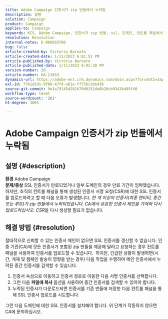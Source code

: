 ```yaml
---
title: Adobe Campaign 인증서가 zip 번들에서 누락됨
description: 설명
solution: Campaign
product: Campaign
applies-to: Campaign
keywords: KCS, Adobe Campaign, 인증서가 zip 번들, ssl, 도메인, 컨트롤 패널에서 누락됨
resolution: Resolution
internal-notes: E-000503700
bug: false
article-created-by: Victoria Barnato
article-created-date: 1/11/2023 6:01:52 PM
article-published-by: Victoria Barnato
article-published-date: 1/11/2023 6:02:30 PM
version-number: 20
article-number: KA-21033
dynamics-url: https://adobe-ent.crm.dynamics.com/main.aspx?forceUCI=1&pagetype=entityrecord&etn=knowledgearticle&id=53ef6e04-da91-ed11-aad1-6045bd006d92
exl-id: 77b1a5d1-9f00-47f4-a81e-ff75bc26b438
source-git-commit: 9e1a79145d281670d0332da0b20cb9343b485f40
workflow-type: tm+mt
source-wordcount: '261'
ht-degree: 100%

---
```


# Adobe Campaign 인증서가 zip 번들에서 누락됨

## 설명 {#description}

<b>환경</b>
Adobe Campaign
 <br><b>문제/증상</b>
SSL 인증서가 만료되었거나 일부 도메인의 경우 만료 기간이 임박했습니다. 하지만, 조직의 컨트롤 패널을 통해 생성된 인증서 서명 요청(CSR)에 대한 SSL 인증서를 업로드하려고 할 때 다음 오류가 발생합니다. *한 개 이상의 인증서(최종 엔티티, 중간 또는 루트)가 zip 번들에서 누락되었습니다. CA에서 유효한 인증서 체인을 가져와 다시 업로드하십시오. CSR*&#x200B;을 다시 생성할 필요가 없습니다.


## 해결 방법 {#resolution}


절대적으로 신뢰할 수 있는 인증서 체인이 없으면 SSL 인증서를 갱신할 수 없습니다. 인증 기관(CA)에 모든 인증서가 포함된 zip 번들을 제공해 달라고 요청하는 경우 컨트롤 패널을 사용하여 인증서를 업로드할 수 있습니다.  하지만, 긴급한 상황이 발생하면(시간, 게재 및 캠페인 발송이 영향을 받는 경우) 다음 작업을 수행하여 메인 인증서에서 누락된 중간 인증서를 검색할 수 있습니다.

1. 인증서 속성으로 이동하고 인증서 경로로 이동한 다음 서명 인증서를 선택합니다.
2. 그런 다음 <b>파일에 복사</b> 옵션을 사용하여 중간 인증서를 검색할 수 있어야 합니다.
3. 누락된 인증서가 다운로드되면 인증서를 기존 번들에 저장한 다음 컨트롤 패널을 통해 SSL 인증서 업로드를 시도합니다.


그런 다음 도메인에 대한 SSL 인증서를 설치해야 합니다. 위 단계가 작동하지 않으면 CA에 문의하십시오.
